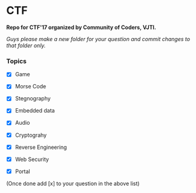 # CTF
__Repo for CTF'17 organized by Community of Coders, VJTI.__

*Guys please make a new folder for your question and commit changes to that folder only.*

### Topics

- [x] Game
- [x] Morse Code
- [x] Stegnography
- [X] Embedded data
- [x] Audio
- [x] Cryptograhy
- [X] Reverse Engineering
- [x] Web Security

- [x] Portal

(Once done add [x] to your question in the above list)
